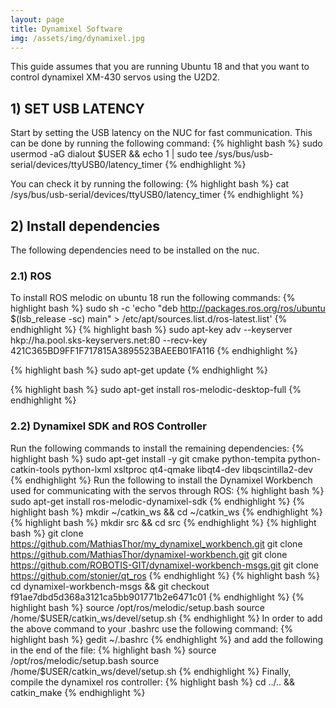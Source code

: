 ```yaml
---
layout: page
title: Dynamixel Software
img: /assets/img/dynamixel.jpg
---
```


This guide assumes that you are running Ubuntu 18 and that you want to control dynamixel XM-430 servos using the U2D2.

## 1) SET USB LATENCY
Start by setting the USB latency on the NUC for fast communication. This can be done by running the following command:
{% highlight bash %}
sudo usermod -aG dialout $USER && echo 1 | sudo tee /sys/bus/usb-serial/devices/ttyUSB0/latency_timer
{% endhighlight %}

You can check it by running the following:
{% highlight bash %}
cat /sys/bus/usb-serial/devices/ttyUSB0/latency_timer
{% endhighlight %}

## 2) Install dependencies
The following dependencies need to be installed on the nuc.
### 2.1) ROS
To install ROS melodic on ubuntu 18 run the following commands:
{% highlight bash %}
sudo sh -c 'echo "deb http://packages.ros.org/ros/ubuntu $(lsb_release -sc) main" > /etc/apt/sources.list.d/ros-latest.list'
{% endhighlight %}
{% highlight bash %}
sudo apt-key adv --keyserver hkp://ha.pool.sks-keyservers.net:80 --recv-key 421C365BD9FF1F717815A3895523BAEEB01FA116
{% endhighlight %}

{% highlight bash %}
sudo apt-get update
{% endhighlight %}

{% highlight bash %}
sudo apt-get install ros-melodic-desktop-full
{% endhighlight %}
### 2.2) Dynamixel SDK and ROS Controller
Run the following commands to install the remaining dependencies:
{% highlight bash %}
sudo apt-get install -y git cmake python-tempita python-catkin-tools python-lxml xsltproc qt4-qmake libqt4-dev libqscintilla2-dev
{% endhighlight %}
Run the following to install the Dynamixel Workbench used for communicating with the servos through ROS:
{% highlight bash %}
sudo apt-get install ros-melodic-dynamixel-sdk
{% endhighlight %}
{% highlight bash %}
mkdir ~/catkin_ws && cd ~/catkin_ws
{% endhighlight %}
{% highlight bash %}
mkdir src && cd src
{% endhighlight %}
{% highlight bash %}
git clone https://github.com/MathiasThor/my_dynamixel_workbench.git
git clone https://github.com/MathiasThor/dynamixel-workbench.git
git clone https://github.com/ROBOTIS-GIT/dynamixel-workbench-msgs.git
git clone https://github.com/stonier/qt_ros
{% endhighlight %}
{% highlight bash %}
cd dynamixel-workbench-msgs && git checkout f91ae7dbd5d368a3121ca5bb901771b2e6471c01
{% endhighlight %}
{% highlight bash %}
source /opt/ros/melodic/setup.bash
source /home/$USER/catkin_ws/devel/setup.sh
{% endhighlight %}
In order to add the above command to your .bashrc use the following command:
{% highlight bash %}
gedit ~/.bashrc
{% endhighlight %}
and add the following in the end of the file:
{% highlight bash %}
source /opt/ros/melodic/setup.bash
source /home/$USER/catkin_ws/devel/setup.sh
{% endhighlight %}
Finally, compile the dynamixel ros controller:
{% highlight bash %}
cd ../.. && catkin_make
{% endhighlight %}

<!-- ![bitmoji](https://render.bitstrips.com/v2/cpanel/c0c6b631-0229-4042-80f0-140dd391f73a-20ec22bc-5fe2-4596-aab9-58b8d5de5ce9-v1.png?transparent=1&palette=1&width=246) -->
